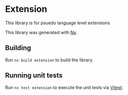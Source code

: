 # Extension

This library is for psuedo language level extensions

This library was generated with [Nx](https://nx.dev).

## Building

Run `nx build extension` to build the library.

## Running unit tests

Run `nx test extension` to execute the unit tests via [Vitest](https://vitest.dev/).
